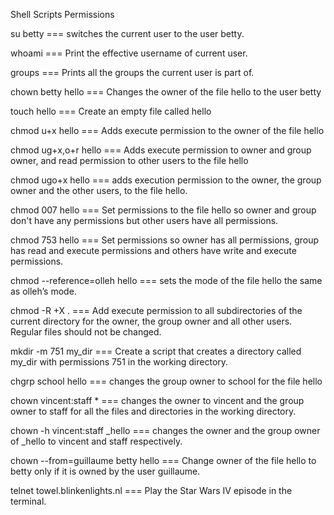 Shell Scripts Permissions


su betty ===  switches the current user to the user betty.

whoami === Print the effective username of current user. 

groups === Prints all the groups the current user is part of.

chown betty hello === Changes the owner of the file hello to the user betty

touch hello === Create an empty file called hello

chmod u+x hello === Adds execute permission to the owner of the file hello

chmod ug+x,o+r hello === Adds execute permission to owner and group owner, and read permission to other users to the file hello

chmod ugo+x hello === adds execution permission to the owner, the group owner and the other users, to the file hello.

chmod 007 hello === Set permissions to the file hello so owner and group don't have any permissions but other users have all permissions.

chmod 753 hello === Set permissions so owner has all permissions, group has read and execute permissions and others have write and execute permissions.

chmod --reference=olleh hello === sets the mode of the file hello the same as olleh’s mode.

chmod -R +X . === Add execute permission to all subdirectories of the current directory for the owner, the group owner and all other users. Regular files should not be changed.

mkdir -m 751 my_dir === Create a script that creates a directory called my_dir with permissions 751 in the working directory.

chgrp school hello  === changes the group owner to school for the file hello

chown vincent:staff * === changes the owner to vincent and the group owner to staff for all the files and directories in the working directory.

chown -h vincent:staff _hello === changes the owner and the group owner of _hello to vincent and staff respectively.

chown --from=guillaume betty hello === Change owner of the file hello to betty only if it is owned by the user guillaume.

telnet towel.blinkenlights.nl === Play the Star Wars IV episode in the terminal.

